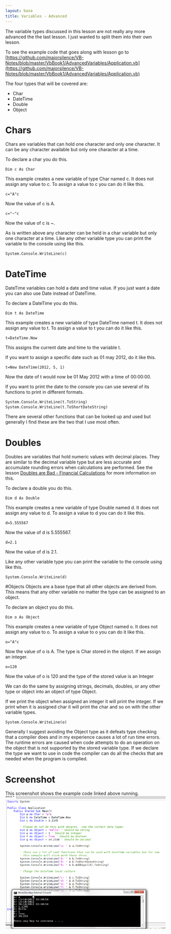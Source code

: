 ```yaml
---
layout: base
title: Variables - Advanced
---
```


The variable types discussed in this lesson are not really any more advanced the the last lesson.  I just wanted to split them into their own lesson.

To see the example code that goes along with lesson go to [https://github.com/majorsilence/VB-Notes/blob/master/VbBook1/AdvancedVariables/Application.vb](https://github.com/majorsilence/VB-Notes/blob/master/VbBook1/AdvancedVariables/Application.vb)

The four types that will be covered are:

* Char
* DateTime
* Double
* Object

# Chars
Chars are variables that can hold one character and only one character.  It can be any character available but only one character at a time.

To declare a char you do this.

```vb.net
Dim c As Char
```
This example creates a new variable of type Char named c.  It does not assign any value to c.  To assign a value to c you can do it like this.

```vb.net
c="A"c
```
Now the value of c is A.

```vb.net
c="~"c
```
Now the value of c is ~.

As is written above any character can be held in a char variable but only one character at a time.  Like any other variable type you can print the variable to the console using like this.

```vb.net
System.Console.WriteLine(c)
```

# DateTime
DateTime variables can hold a date and time value.  If you just want a date you can also use Date instead of DateTime.

To declare a DateTime you do this.

```vb.net
Dim t As DateTime
```
This example creates a new variable of type DateTime named t.  It does not assign any value to t.  To assign a value to t you can do it like this.

```vb.net
t=DateTime.Now
```
This assigns the current date and time to the variable t.

If you want to assign a specific date such as 01 may 2012, do it like this.

```vb.net
t=New DateTime(2012, 5, 1)
```
Now the date of t would now be 01 May 2012 with a time of 00:00:00.

If you want to print the date to the console you can use several of its functions to print in different formats.

```vb.net
System.Console.WriteLine(t.ToString)
System.Console.WriteLine(t.ToShortDateString)
```

There are several other functions that can be looked up and used but generally I find these are the two that I use most often.

# Doubles
Doubles are variables that hold numeric values with decimal places.  They are similar to the decimal variable type but are less accurate and accumulate rounding errors when calculations are performed.  See the lesson [Doubles are Bad - Financial Calculations](https://github.com/majorsilence/VB-Notes/wiki/Doubles-are-Bad) for more information on this. 

To declare a double you do this.

```vb.net
Dim d As Double
```
This example creates a new variable of type Double named d.  It does not assign any value to d.  To assign a value to d you can do it like this.

```vb.net
d=5.555567
```
Now the value of d is 5.555567.

```vb.net
d=2.1
```
Now the value of d is 2.1.

Like any other variable type you can print the variable to the console using like this.

```vb.net
System.Console.WriteLine(d)
```

#Objects
Objects are a base type that all other objects are derived from.  This means that any other variable no matter the type can be assigned to an object.

To declare an object you do this.

```vb.net
Dim o As Object
```
This example creates a new variable of type Object named o.  It does not assign any value to o.  To assign a value to o you can do it like this.

```vb.net
o="A"c
```
Now the value of o is A.  The type is Char stored in the object.  If we assign an integer.
```vb.net
o=120
```
Now the value of o is 120 and the type of the stored value is an Integer

We can do the same by assigning strings, decimals, doubles, or any other type or object into an object of type Object.

If we print the object when assigned an integer it will print the integer.  If we print when it is assigned char it will print the char and so on with the other variable types.

```vb.net
System.Console.WriteLine(o)
```

Generally I suggest avoiding the Object type as it defeats type checking that a compiler does and in my experience causes a lot of run time errors.  The runtime errors are caused when code attempts to do an operation on the object that is not supported by the stored variable type.  If we declare the type we want to use in code the compiler can do all the checks that are needed when the program is complied.

# Screenshot

This screenshot shows the example code linked above running.
![Screenshot of lesson running from monodevelop](images/AdvancedVariablesApplication.png)